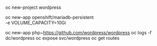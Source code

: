 oc new-project wordpress

oc new-app openshift/mariadb-persistent \
    -e VOLUME_CAPACITY=10Gi 


oc new-app php~https://github.com/wordpress/wordpress
oc logs -f dc/wordpress
oc expose svc/wordpress
oc get routes
